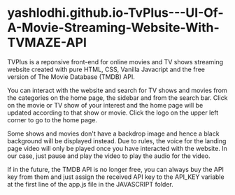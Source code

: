 # yashlodhi.github.io-TvPlus---UI-Of-A-Movie-Streaming-Website-With-TVMAZE-API

TVPlus is a reponsive front-end for online movies and TV shows streaming website 
created with pure HTML, CSS, Vanilla Javacript and 
the free version of The Movie Database (TMDB) API.

You can interact with the website and search for TV shows and movies from the 
categories on the home page, the sidebar and from the search bar. 
Click on the movie or TV show of your interest and the home page will be updated according to that 
show or movie. 
Click the logo on the upper left corner to go to the home page.

Some shows and movies don't have a backdrop image and hence a black background will be displayed instead.
Due to rules, the voice for the landing page video will only be played once you have interacted with the website.
In our case, just pause and play the video to play the audio for the video.

If in the future, the TMDB API is no longer free, you can always buy the API key from them and just assign 
the received API key to the API_KEY variable at the first line of the app.js file in the JAVASCRIPT folder.
